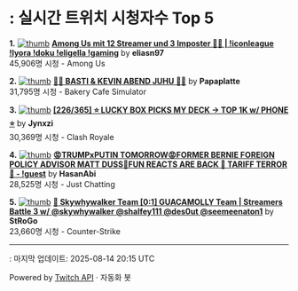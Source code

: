 # : 실시간 트위치 시청자수 Top 5

**1.** [![thumb](https://static-cdn.jtvnw.net/previews-ttv/live_user_eliasn97-320x180.jpg)](https://twitch.tv/eliasn97)
**[Among Us mit 12 Streamer und 3 Imposter 🤯🔥 | !iconleague !lyora !doku !eligella !gaming](https://twitch.tv/eliasn97)** by **eliasn97**<br>45,906명 시청  - Among Us

**2.** [![thumb](https://static-cdn.jtvnw.net/previews-ttv/live_user_papaplatte-320x180.jpg)](https://twitch.tv/Papaplatte)
**[🧑‍🍳 BASTI & KEVIN ABEND JUHU 🧑‍🍳](https://twitch.tv/Papaplatte)** by **Papaplatte**<br>31,795명 시청  - Bakery Cafe Simulator

**3.** [![thumb](https://static-cdn.jtvnw.net/previews-ttv/live_user_jynxzi-320x180.jpg)](https://twitch.tv/Jynxzi)
**[[226/365] ⭐️ LUCKY BOX PICKS MY DECK -> TOP 1K w/ PHONE ⭐️](https://twitch.tv/Jynxzi)** by **Jynxzi**<br>30,369명 시청  - Clash Royale

**4.** [![thumb](https://static-cdn.jtvnw.net/previews-ttv/live_user_hasanabi-320x180.jpg)](https://twitch.tv/HasanAbi)
**[😡TRUMPxPUTIN TOMORROW😡FORMER BERNIE FOREIGN POLICY ADVISOR MATT DUSS🤬FUN REACTS ARE BACK 🤬 TARIFF TERROR🤬 - !guest](https://twitch.tv/HasanAbi)** by **HasanAbi**<br>28,525명 시청  - Just Chatting

**5.** [![thumb](https://static-cdn.jtvnw.net/previews-ttv/live_user_strogo-320x180.jpg)](https://twitch.tv/StRoGo)
**[🔴 Skywhywalker Team [0:1] GUACAMOLLY Team | Streamers Battle 3 w/ @skywhywalker @shalfey111 @des0ut @seemeenaton1](https://twitch.tv/StRoGo)** by **StRoGo**<br>23,660명 시청  - Counter-Strike


---
: 마지막 업데이트: 2025-08-14 20:15 UTC

Powered by [Twitch API](https://dev.twitch.tv/docs/api/reference) · 자동화 봇
